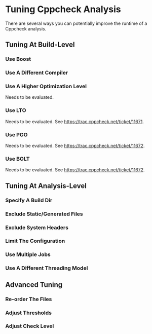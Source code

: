 # Tuning Cppcheck Analysis

There are several ways you can potentially improve the runtime of a Cppcheck analysis.

## Tuning At Build-Level

### Use Boost

### Use A Different Compiler

### Use A Higher Optimization Level

Needs to be evaluated.

### Use LTO

Needs to be evaluated. See https://trac.cppcheck.net/ticket/11671.

### Use PGO

Needs to be evaluated. See https://trac.cppcheck.net/ticket/11672.

### Use BOLT

Needs to be evaluated. See https://trac.cppcheck.net/ticket/11672.

## Tuning At Analysis-Level

### Specify A Build Dir

### Exclude Static/Generated Files

### Exclude System Headers

### Limit The Configuration

### Use Multiple Jobs

### Use A Different Threading Model

## Advanced Tuning

### Re-order The Files

### Adjust Thresholds

### Adjust Check Level